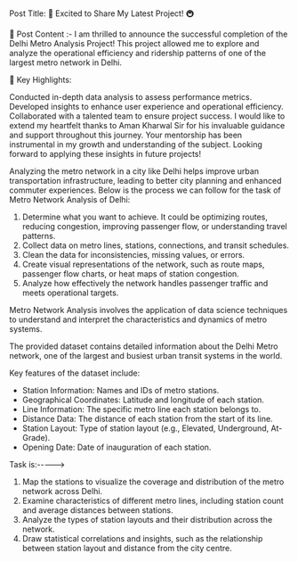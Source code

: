 Post Title: 🎉 Excited to Share My Latest Project! 🚇

📝 Post Content :- I am thrilled to announce the successful completion of the Delhi Metro Analysis Project! This project allowed me to explore and analyze the operational efficiency and ridership patterns of one of the largest metro network in Delhi.

🔑 Key Highlights:

Conducted in-depth data analysis to assess performance metrics.
Developed insights to enhance user experience and operational efficiency.
Collaborated with a talented team to ensure project success.
I would like to extend my heartfelt thanks to Aman Kharwal Sir for his invaluable guidance and support throughout this journey. Your mentorship has been instrumental in my growth and understanding of the subject.
Looking forward to applying these insights in future projects!

Analyzing the metro network in a city like Delhi helps improve urban transportation infrastructure, leading to better city planning and enhanced commuter experiences. Below is the process we can follow for the task of Metro Network Analysis of Delhi:

1. Determine what you want to achieve. It could be optimizing routes, reducing congestion, improving passenger flow, or understanding travel patterns.
2. Collect data on metro lines, stations, connections, and transit schedules.
3. Clean the data for inconsistencies, missing values, or errors.
4. Create visual representations of the network, such as route maps, passenger flow charts, or heat maps of station congestion.
5. Analyze how effectively the network handles passenger traffic and meets operational targets.

Metro Network Analysis involves the application of data science techniques to understand and interpret the characteristics and dynamics of metro systems.

The provided dataset contains detailed information about the Delhi Metro network, one of the largest and busiest urban transit systems in the world. 

Key features of the dataset include:

* Station Information: Names and IDs of metro stations.
* Geographical Coordinates: Latitude and longitude of each station.
* Line Information: The specific metro line each station belongs to.
* Distance Data: The distance of each station from the start of its line.
* Station Layout: Type of station layout (e.g., Elevated, Underground, At-Grade).
* Opening Date: Date of inauguration of each station.


Task is:----->

1. Map the stations to visualize the coverage and distribution of the metro network across Delhi.
2. Examine characteristics of different metro lines, including station count and average distances between stations.
3. Analyze the types of station layouts and their distribution across the network.
4. Draw statistical correlations and insights, such as the relationship between station layout and distance from the city centre.
